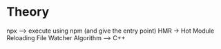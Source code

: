 # Theory
npx --> execute using npm (and give the entry point)
HMR -> Hot Module Reloading
File Watcher Algorithm --> C++


